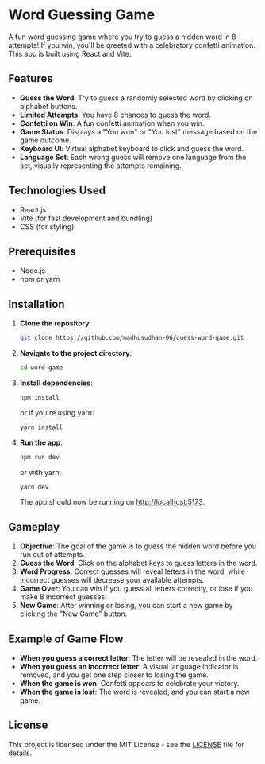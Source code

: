 # Word Guessing Game

A fun word guessing game where you try to guess a hidden word in 8 attempts! If you win, you'll be greeted with a celebratory confetti animation. This app is built using React and Vite.

## Features
- **Guess the Word**: Try to guess a randomly selected word by clicking on alphabet buttons.
- **Limited Attempts**: You have 8 chances to guess the word.
- **Confetti on Win**: A fun confetti animation when you win.
- **Game Status**: Displays a "You won" or "You lost" message based on the game outcome.
- **Keyboard UI**: Virtual alphabet keyboard to click and guess the word.
- **Language Set**: Each wrong guess will remove one language from the set, visually representing the attempts remaining.

## Technologies Used
- React.js
- Vite (for fast development and bundling)
- CSS (for styling)

## Prerequisites
- Node.js
- npm or yarn

## Installation

1. **Clone the repository**:
   ```bash
   git clone https://github.com/madhusudhan-06/guess-word-game.git
   ```

2. **Navigate to the project directory**:
   ```bash
   cd word-game
   ```

3. **Install dependencies**:
   ```bash
   npm install
   ```
   or if you're using yarn:
   ```bash
   yarn install
   ```

4. **Run the app**:
   ```bash
   npm run dev
   ```
   or with yarn:
   ```bash
   yarn dev
   ```

   The app should now be running on [http://localhost:5173](http://localhost:5173).

## Gameplay

1. **Objective**: The goal of the game is to guess the hidden word before you run out of attempts.
2. **Guess the Word**: Click on the alphabet keys to guess letters in the word.
3. **Word Progress**: Correct guesses will reveal letters in the word, while incorrect guesses will decrease your available attempts.
4. **Game Over**: You can win if you guess all letters correctly, or lose if you make 8 incorrect guesses.
5. **New Game**: After winning or losing, you can start a new game by clicking the "New Game" button.

## Example of Game Flow

- **When you guess a correct letter**: The letter will be revealed in the word.
- **When you guess an incorrect letter**: A visual language indicator is removed, and you get one step closer to losing the game.
- **When the game is won**: Confetti appears to celebrate your victory.
- **When the game is lost**: The word is revealed, and you can start a new game.

## License

This project is licensed under the MIT License - see the [LICENSE](LICENSE) file for details.
